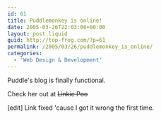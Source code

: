 ```yaml
---
id: 61
title: Puddlemonkey is online!
date: 2005-03-26T22:03:00+00:00
layout: post.liquid
guid: http://top-frog.com/?p=61
permalink: /2005/03/26/puddlemonkey_is_online/
categories:
  - 'Web Design & Development'
---
```

Puddle's blog is finally functional.

Check her out at ~~Linkie Poo~~

[edit] Link fixed 'cause I got it wrong the first time.
